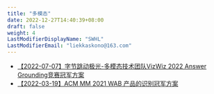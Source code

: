 ```yaml
---
title: "多模态"
date: 2022-12-27T14:40:39+08:00
draft: false
weight: 4
LastModifierDisplayName: "SWHL"
LastModifierEmail: "liekkaskono@163.com"
---
```


- [【2022-07-07】字节跳动极光-多模态技术团队VizWiz 2022 Answer Grounding竞赛冠军方案](https://drive.google.com/file/d/11VesB9LcBjjS67iTFSxHmUzQsfWWyuJ6/view)
- [【2022-03-19】ACM MM 2021 WAB 产品的识别冠军方案](https://mp.weixin.qq.com/s/VLSxq90-myP4Khc0jONVOw)
